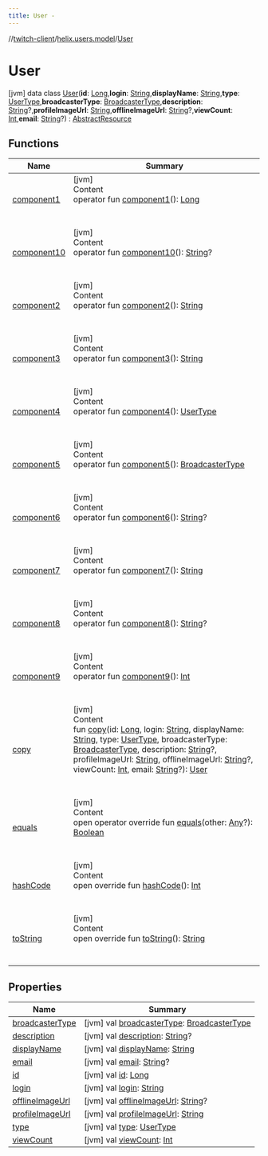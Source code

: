 ```yaml
---
title: User -
---
```

//[twitch-client](../../index.md)/[helix.users.model](../index.md)/[User](index.md)



# User  
 [jvm] data class [User](index.md)(**id**: [Long](https://kotlinlang.org/api/latest/jvm/stdlib/kotlin/-long/index.html),**login**: [String](https://kotlinlang.org/api/latest/jvm/stdlib/kotlin/-string/index.html),**displayName**: [String](https://kotlinlang.org/api/latest/jvm/stdlib/kotlin/-string/index.html),**type**: [UserType](../-user-type/index.md),**broadcasterType**: [BroadcasterType](../-broadcaster-type/index.md),**description**: [String](https://kotlinlang.org/api/latest/jvm/stdlib/kotlin/-string/index.html)?,**profileImageUrl**: [String](https://kotlinlang.org/api/latest/jvm/stdlib/kotlin/-string/index.html),**offlineImageUrl**: [String](https://kotlinlang.org/api/latest/jvm/stdlib/kotlin/-string/index.html)?,**viewCount**: [Int](https://kotlinlang.org/api/latest/jvm/stdlib/kotlin/-int/index.html),**email**: [String](https://kotlinlang.org/api/latest/jvm/stdlib/kotlin/-string/index.html)?) : [AbstractResource](../../helix.http.model/-abstract-resource/index.md)   


## Functions  
  
|  Name|  Summary| 
|---|---|
| [component1](component1.md)| [jvm]  <br>Content  <br>operator fun [component1](component1.md)(): [Long](https://kotlinlang.org/api/latest/jvm/stdlib/kotlin/-long/index.html)  <br><br><br>
| [component10](component10.md)| [jvm]  <br>Content  <br>operator fun [component10](component10.md)(): [String](https://kotlinlang.org/api/latest/jvm/stdlib/kotlin/-string/index.html)?  <br><br><br>
| [component2](component2.md)| [jvm]  <br>Content  <br>operator fun [component2](component2.md)(): [String](https://kotlinlang.org/api/latest/jvm/stdlib/kotlin/-string/index.html)  <br><br><br>
| [component3](component3.md)| [jvm]  <br>Content  <br>operator fun [component3](component3.md)(): [String](https://kotlinlang.org/api/latest/jvm/stdlib/kotlin/-string/index.html)  <br><br><br>
| [component4](component4.md)| [jvm]  <br>Content  <br>operator fun [component4](component4.md)(): [UserType](../-user-type/index.md)  <br><br><br>
| [component5](component5.md)| [jvm]  <br>Content  <br>operator fun [component5](component5.md)(): [BroadcasterType](../-broadcaster-type/index.md)  <br><br><br>
| [component6](component6.md)| [jvm]  <br>Content  <br>operator fun [component6](component6.md)(): [String](https://kotlinlang.org/api/latest/jvm/stdlib/kotlin/-string/index.html)?  <br><br><br>
| [component7](component7.md)| [jvm]  <br>Content  <br>operator fun [component7](component7.md)(): [String](https://kotlinlang.org/api/latest/jvm/stdlib/kotlin/-string/index.html)  <br><br><br>
| [component8](component8.md)| [jvm]  <br>Content  <br>operator fun [component8](component8.md)(): [String](https://kotlinlang.org/api/latest/jvm/stdlib/kotlin/-string/index.html)?  <br><br><br>
| [component9](component9.md)| [jvm]  <br>Content  <br>operator fun [component9](component9.md)(): [Int](https://kotlinlang.org/api/latest/jvm/stdlib/kotlin/-int/index.html)  <br><br><br>
| [copy](copy.md)| [jvm]  <br>Content  <br>fun [copy](copy.md)(id: [Long](https://kotlinlang.org/api/latest/jvm/stdlib/kotlin/-long/index.html), login: [String](https://kotlinlang.org/api/latest/jvm/stdlib/kotlin/-string/index.html), displayName: [String](https://kotlinlang.org/api/latest/jvm/stdlib/kotlin/-string/index.html), type: [UserType](../-user-type/index.md), broadcasterType: [BroadcasterType](../-broadcaster-type/index.md), description: [String](https://kotlinlang.org/api/latest/jvm/stdlib/kotlin/-string/index.html)?, profileImageUrl: [String](https://kotlinlang.org/api/latest/jvm/stdlib/kotlin/-string/index.html), offlineImageUrl: [String](https://kotlinlang.org/api/latest/jvm/stdlib/kotlin/-string/index.html)?, viewCount: [Int](https://kotlinlang.org/api/latest/jvm/stdlib/kotlin/-int/index.html), email: [String](https://kotlinlang.org/api/latest/jvm/stdlib/kotlin/-string/index.html)?): [User](index.md)  <br><br><br>
| [equals](https://kotlinlang.org/api/latest/jvm/stdlib/kotlin/-any/equals.html)| [jvm]  <br>Content  <br>open operator override fun [equals](https://kotlinlang.org/api/latest/jvm/stdlib/kotlin/-any/equals.html)(other: [Any](https://kotlinlang.org/api/latest/jvm/stdlib/kotlin/-any/index.html)?): [Boolean](https://kotlinlang.org/api/latest/jvm/stdlib/kotlin/-boolean/index.html)  <br><br><br>
| [hashCode](https://kotlinlang.org/api/latest/jvm/stdlib/kotlin/-any/hash-code.html)| [jvm]  <br>Content  <br>open override fun [hashCode](https://kotlinlang.org/api/latest/jvm/stdlib/kotlin/-any/hash-code.html)(): [Int](https://kotlinlang.org/api/latest/jvm/stdlib/kotlin/-int/index.html)  <br><br><br>
| [toString](https://kotlinlang.org/api/latest/jvm/stdlib/kotlin/-any/to-string.html)| [jvm]  <br>Content  <br>open override fun [toString](https://kotlinlang.org/api/latest/jvm/stdlib/kotlin/-any/to-string.html)(): [String](https://kotlinlang.org/api/latest/jvm/stdlib/kotlin/-string/index.html)  <br><br><br>


## Properties  
  
|  Name|  Summary| 
|---|---|
| [broadcasterType](index.md#helix.users.model/User/broadcasterType/#/PointingToDeclaration/)|  [jvm] val [broadcasterType](index.md#helix.users.model/User/broadcasterType/#/PointingToDeclaration/): [BroadcasterType](../-broadcaster-type/index.md)   <br>
| [description](index.md#helix.users.model/User/description/#/PointingToDeclaration/)|  [jvm] val [description](index.md#helix.users.model/User/description/#/PointingToDeclaration/): [String](https://kotlinlang.org/api/latest/jvm/stdlib/kotlin/-string/index.html)?   <br>
| [displayName](index.md#helix.users.model/User/displayName/#/PointingToDeclaration/)|  [jvm] val [displayName](index.md#helix.users.model/User/displayName/#/PointingToDeclaration/): [String](https://kotlinlang.org/api/latest/jvm/stdlib/kotlin/-string/index.html)   <br>
| [email](index.md#helix.users.model/User/email/#/PointingToDeclaration/)|  [jvm] val [email](index.md#helix.users.model/User/email/#/PointingToDeclaration/): [String](https://kotlinlang.org/api/latest/jvm/stdlib/kotlin/-string/index.html)?   <br>
| [id](index.md#helix.users.model/User/id/#/PointingToDeclaration/)|  [jvm] val [id](index.md#helix.users.model/User/id/#/PointingToDeclaration/): [Long](https://kotlinlang.org/api/latest/jvm/stdlib/kotlin/-long/index.html)   <br>
| [login](index.md#helix.users.model/User/login/#/PointingToDeclaration/)|  [jvm] val [login](index.md#helix.users.model/User/login/#/PointingToDeclaration/): [String](https://kotlinlang.org/api/latest/jvm/stdlib/kotlin/-string/index.html)   <br>
| [offlineImageUrl](index.md#helix.users.model/User/offlineImageUrl/#/PointingToDeclaration/)|  [jvm] val [offlineImageUrl](index.md#helix.users.model/User/offlineImageUrl/#/PointingToDeclaration/): [String](https://kotlinlang.org/api/latest/jvm/stdlib/kotlin/-string/index.html)?   <br>
| [profileImageUrl](index.md#helix.users.model/User/profileImageUrl/#/PointingToDeclaration/)|  [jvm] val [profileImageUrl](index.md#helix.users.model/User/profileImageUrl/#/PointingToDeclaration/): [String](https://kotlinlang.org/api/latest/jvm/stdlib/kotlin/-string/index.html)   <br>
| [type](index.md#helix.users.model/User/type/#/PointingToDeclaration/)|  [jvm] val [type](index.md#helix.users.model/User/type/#/PointingToDeclaration/): [UserType](../-user-type/index.md)   <br>
| [viewCount](index.md#helix.users.model/User/viewCount/#/PointingToDeclaration/)|  [jvm] val [viewCount](index.md#helix.users.model/User/viewCount/#/PointingToDeclaration/): [Int](https://kotlinlang.org/api/latest/jvm/stdlib/kotlin/-int/index.html)   <br>

